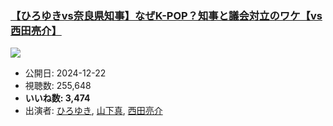 ### [【ひろゆきvs奈良県知事】なぜK-POP？知事と議会対立のワケ【vs西田亮介】](https://www.youtube.com/watch?v=kpMDWtMEtDU)
[![](https://img.youtube.com/vi/kpMDWtMEtDU/sddefault.jpg)](https://www.youtube.com/watch?v=kpMDWtMEtDU)
-   公開日: 2024-12-22
-   視聴数: 255,648
-   **いいね数: 3,474**
-   出演者: [ひろゆき](/rehacq_fan/people/ひろゆき "wikilink"), [山下真](/rehacq_fan/people/山下真 "wikilink"), [西田亮介](/rehacq_fan/people/西田亮介 "wikilink")

